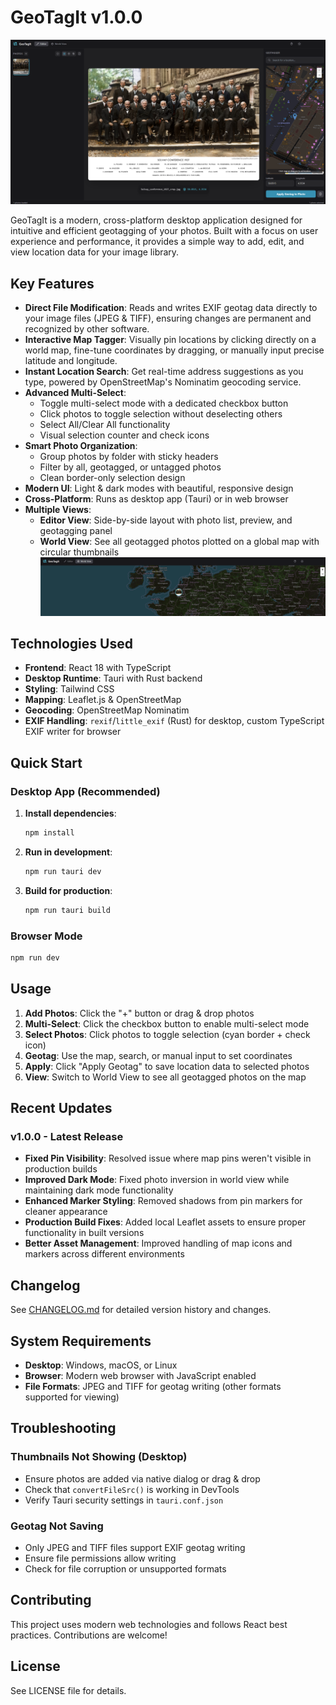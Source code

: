 # GeoTagIt v1.0.0

![Editor Screenshot](https://raw.githubusercontent.com/kadmielp/GeoTagIt/main/public/images/editor.png)

GeoTagIt is a modern, cross-platform desktop application designed for intuitive and efficient geotagging of your photos. Built with a focus on user experience and performance, it provides a simple way to add, edit, and view location data for your image library.

## Key Features

* **Direct File Modification**: Reads and writes EXIF geotag data directly to your image files (JPEG & TIFF), ensuring changes are permanent and recognized by other software.
* **Interactive Map Tagger**: Visually pin locations by clicking directly on a world map, fine-tune coordinates by dragging, or manually input precise latitude and longitude.
* **Instant Location Search**: Get real-time address suggestions as you type, powered by OpenStreetMap's Nominatim geocoding service.
* **Advanced Multi-Select**: 
    * Toggle multi-select mode with a dedicated checkbox button
    * Click photos to toggle selection without deselecting others
    * Select All/Clear All functionality
    * Visual selection counter and check icons
* **Smart Photo Organization**:
    * Group photos by folder with sticky headers
    * Filter by all, geotagged, or untagged photos
    * Clean border-only selection design
* **Modern UI**: Light & dark modes with beautiful, responsive design
* **Cross-Platform**: Runs as desktop app (Tauri) or in web browser
* **Multiple Views**:
    * **Editor View**: Side-by-side layout with photo list, preview, and geotagging panel
    * **World View**: See all geotagged photos plotted on a global map with circular thumbnails
   ![Editor Screenshot](https://raw.githubusercontent.com/kadmielp/GeoTagIt/main/public/images/world_view.png)

## Technologies Used

*   **Frontend**: React 18 with TypeScript
*   **Desktop Runtime**: Tauri with Rust backend
*   **Styling**: Tailwind CSS
*   **Mapping**: Leaflet.js & OpenStreetMap
*   **Geocoding**: OpenStreetMap Nominatim
*   **EXIF Handling**: `rexif`/`little_exif` (Rust) for desktop, custom TypeScript EXIF writer for browser

## Quick Start

### Desktop App (Recommended)

1. **Install dependencies**:
   ```bash
   npm install
   ```

2. **Run in development**:
   ```bash
   npm run tauri dev
   ```

3. **Build for production**:
   ```bash
   npm run tauri build
   ```

### Browser Mode

```bash
npm run dev
```

## Usage

1. **Add Photos**: Click the "+" button or drag & drop photos
2. **Multi-Select**: Click the checkbox button to enable multi-select mode
3. **Select Photos**: Click photos to toggle selection (cyan border + check icon)
4. **Geotag**: Use the map, search, or manual input to set coordinates
5. **Apply**: Click "Apply Geotag" to save location data to selected photos
6. **View**: Switch to World View to see all geotagged photos on the map

## Recent Updates

### v1.0.0 - Latest Release
- **Fixed Pin Visibility**: Resolved issue where map pins weren't visible in production builds
- **Improved Dark Mode**: Fixed photo inversion in world view while maintaining dark mode functionality
- **Enhanced Marker Styling**: Removed shadows from pin markers for cleaner appearance
- **Production Build Fixes**: Added local Leaflet assets to ensure proper functionality in built versions
- **Better Asset Management**: Improved handling of map icons and markers across different environments

## Changelog

See [CHANGELOG.md](CHANGELOG.md) for detailed version history and changes.

## System Requirements

- **Desktop**: Windows, macOS, or Linux
- **Browser**: Modern web browser with JavaScript enabled
- **File Formats**: JPEG and TIFF for geotag writing (other formats supported for viewing)

## Troubleshooting

### Thumbnails Not Showing (Desktop)
- Ensure photos are added via native dialog or drag & drop
- Check that `convertFileSrc()` is working in DevTools
- Verify Tauri security settings in `tauri.conf.json`

### Geotag Not Saving
- Only JPEG and TIFF files support EXIF geotag writing
- Ensure file permissions allow writing
- Check for file corruption or unsupported formats

## Contributing

This project uses modern web technologies and follows React best practices. Contributions are welcome!

## License

See LICENSE file for details.
